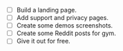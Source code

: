 - [ ] Build a landing page.
- [ ] Add support and privacy pages.
- [ ] Create some demos screenshots.
- [ ] Create some Reddit posts for gym.
- [ ] Give it out for free.
